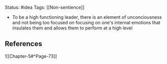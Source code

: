 Status: #idea
Tags: [[Non-sentience]]

* To be a high functioning leader, there is an element of unconciousness and not being too focused on focusing on one's internal emotions that insulates them and allows them to perform at a high level

## References

![[Chapter-5#^Page-73]]